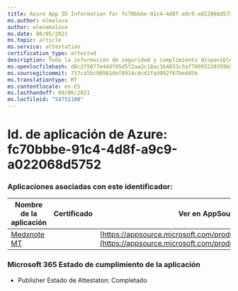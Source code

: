 ```yaml
---
title: Azure App ID Information for fc70bbbe-91c4-4d8f-a9c9-a022068d5752
ms.author: elmalova
author: elenamalova
ms.date: 08/05/2021
ms.topic: article
ms.service: attestation
certification_type: attested
description: Toda la información de seguridad y cumplimiento disponible para fc70bbbe-91c4-4d8f-a9c9-a022068d5752.
ms.openlocfilehash: d8c2f5077e44df05d5f2aa2c18ac164033c5af76093220359b51d417682ef2f0
ms.sourcegitcommit: 717ca5bc90981def8914c4cd1fad992f67be4d5b
ms.translationtype: MT
ms.contentlocale: es-ES
ms.lasthandoff: 08/06/2021
ms.locfileid: "54751100"
---
```

# <a name="azure-app-id-fc70bbbe-91c4-4d8f-a9c9-a022068d5752"></a>Id. de aplicación de Azure: fc70bbbe-91c4-4d8f-a9c9-a022068d5752


### <a name="apps-associated-with-this-id"></a>Aplicaciones asociadas con este identificador:
| **Nombre de la aplicación** | **Certificado** | **Ver en AppSource** |
|--------------|---------------|-----------------------|
| [Medxnote MT](https://docs.microsoft.com/microsoft-365-app-certification/forward/WA200001823) |  | [https://appsource.microsoft.com/product/office/WA200001823](https://appsource.microsoft.com/product/office/WA200001823) |

### <a name="microsoft-365-app-compliance-status"></a>Microsoft 365 Estado de cumplimiento de la aplicación
- Publisher Estado de Attestaton: Completado
